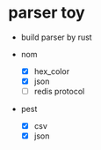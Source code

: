 # parser toy

- build parser by rust

- nom

  - [x] hex_color
  - [x] json
  - [ ] redis protocol

- pest

    - [x] csv
    - [x] json